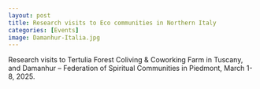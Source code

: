 ```yaml
---
layout: post
title: Research visits to Eco communities in Northern Italy 
categories: [Events]
image: Damanhur-Italia.jpg
---
```

Research visits to Tertulia Forest Coliving & Coworking Farm in Tuscany, and Damanhur – Federation of Spiritual Communities in Piedmont, March 1-8, 2025. 
